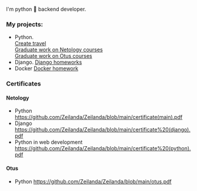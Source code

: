 I'm python :snake: backend developer.

### My projects: 

- Python.<br>
[Create travel](https://github.com/zrishat/intensive-otus-22-05)<br>
[Graduate work on Netology courses](https://github.com/Zeilanda/python-final-diplom)<br>
[Graduate work on Otus courses](https://github.com/Zeilanda/Blog-Travel)<br>
- Django. [Django homeworks](https://github.com/Zeilanda/django_first_project)<br>
- Docker [Docker homework](https://github.com/Zeilanda/netology_docker_for_nginx)

### Certificates
#### Netology
- Python https://github.com/Zeilanda/Zeilanda/blob/main/certificate(main).pdf
- Django https://github.com/Zeilanda/Zeilanda/blob/main/certificate%20(django).pdf
- Python in web development https://github.com/Zeilanda/Zeilanda/blob/main/certificate%20(python).pdf
#### Otus
- Python https://github.com/Zeilanda/Zeilanda/blob/main/otus.pdf

<!--
**Zeilanda/Zeilanda** is a ✨ _special_ ✨ repository because its `README.md` (this file) appears on your GitHub profile.

Here are some ideas to get you started:

- 🔭 I’m currently working on ...
- 🌱 I’m currently learning ...
- 👯 I’m looking to collaborate on ...
- 🤔 I’m looking for help with ...
- 💬 Ask me about ...
- 📫 How to reach me: ...
- 😄 Pronouns: ...
- ⚡ Fun fact: ...
-->
